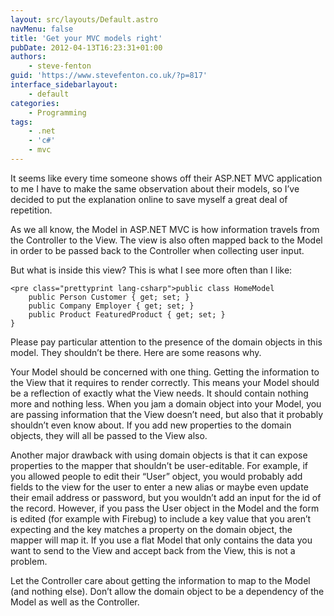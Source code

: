 ```yaml
---
layout: src/layouts/Default.astro
navMenu: false
title: 'Get your MVC models right'
pubDate: 2012-04-13T16:23:31+01:00
authors:
    - steve-fenton
guid: 'https://www.stevefenton.co.uk/?p=817'
interface_sidebarlayout:
    - default
categories:
    - Programming
tags:
    - .net
    - 'c#'
    - mvc
---
```


It seems like every time someone shows off their ASP.NET MVC application to me I have to make the same observation about their models, so I’ve decided to put the explanation online to save myself a great deal of repetition.

As we all know, the Model in ASP.NET MVC is how information travels from the Controller to the View. The view is also often mapped back to the Model in order to be passed back to the Controller when collecting user input.

But what is inside this view? This is what I see more often than I like:

```
<pre class="prettyprint lang-csharp">public class HomeModel
    public Person Customer { get; set; }
    public Company Employer { get; set; }
    public Product FeaturedProduct { get; set; }
}
```
Please pay particular attention to the presence of the domain objects in this model. They shouldn’t be there. Here are some reasons why.

Your Model should be concerned with one thing. Getting the information to the View that it requires to render correctly. This means your Model should be a reflection of exactly what the View needs. It should contain nothing more and nothing less. When you jam a domain object into your Model, you are passing information that the View doesn’t need, but also that it probably shouldn’t even know about. If you add new properties to the domain objects, they will all be passed to the View also.

Another major drawback with using domain objects is that it can expose properties to the mapper that shouldn’t be user-editable. For example, if you allowed people to edit their “User” object, you would probably add fields to the view for the user to enter a new alias or maybe even update their email address or password, but you wouldn’t add an input for the id of the record. However, if you pass the User object in the Model and the form is edited (for example with Firebug) to include a key value that you aren’t expecting and the key matches a property on the domain object, the mapper will map it. If you use a flat Model that only contains the data you want to send to the View and accept back from the View, this is not a problem.

Let the Controller care about getting the information to map to the Model (and nothing else). Don’t allow the domain object to be a dependency of the Model as well as the Controller.
